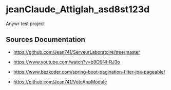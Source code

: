 # jeanClaude_Attiglah_asd8st123d
Anywr test project

## Sources Documentation ##

* https://github.com/Jean741/ServeurLaboratoire/tree/master

* https://www.youtube.com/watch?v=b9O9NI-RJ3o

* https://www.bezkoder.com/spring-boot-pagination-filter-jpa-pageable/

* https://github.com/Jean741/VoteAppModule